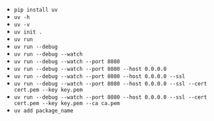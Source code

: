 * `pip install uv`
* `uv -h`
* `uv -v`
* `uv init .`
* `uv run`
* `uv run --debug`
* `uv run --debug --watch`
* `uv run --debug --watch --port 8080`
* `uv run --debug --watch --port 8080 --host 0.0.0.0`
* `uv run --debug --watch --port 8080 --host 0.0.0.0 --ssl`
* `uv run --debug --watch --port 8080 --host 0.0.0.0 --ssl --cert cert.pem --key key.pem`
* `uv run --debug --watch --port 8080 --host 0.0.0.0 --ssl --cert cert.pem --key key.pem --ca ca.pem`
* `uv add package_name`